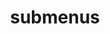 ---
layout: page
title: submenus
nav: false
dropdown: true
children: 
    - title: publications
      permalink: /publications/
    - title: divider
    # - title: projects
    #   permalink: /projects/
---